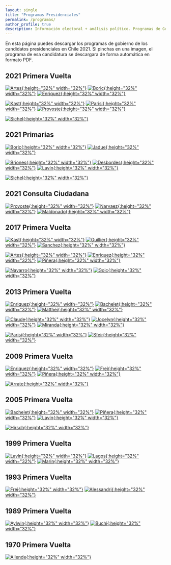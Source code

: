 ```yaml
---
layout: single
title: "Programas Presidenciales"
permalink: /programas/
author_profile: true
description: Información electoral + análisis político. Programas de Gobierno.
---
```


En esta página puedes descargar los programas de gobierno de los candidatos presidenciales en Chile 2021. Si pinchas en una imagen, el programa de esa candidatura se descargara de forma automática en formato PDF.

## 2021 Primera Vuelta

[![Artes](/images/programas/2021_Artes.png){:height="32%" width="32%"}](https://github.com/tresquintos/programas/raw/main/2021%20-%20Artes.pdf) [![Boric](/images/programas/2021_Boric.png){:height="32%" width="32%"}](https://github.com/tresquintos/programas/raw/main/2021%20-%20Boric.pdf) [![Enriquez](/images/programas/2021_Enriquez.png){:height="32%" width="32%"}](https://github.com/tresquintos/programas/raw/main/2021%20-%20Enriquez.pdf)

[![Kast](/images/programas/2021_Kast.png){:height="32%" width="32%"}](https://github.com/tresquintos/programas/raw/main/2021%20-%20Kast.pdf) [![Parisi](/images/programas/2021_Parisi.png){:height="32%" width="32%"}](https://github.com/tresquintos/programas/raw/main/2021%20-%20Parisi.pdf) [![Provoste](/images/programas/2021_Provoste.png){:height="32%" width="32%"}](https://github.com/tresquintos/programas/raw/main/2021%20-%20Provoste.pdf)

[![Sichel](/images/programas/2021_Sichel.png){:height="32%" width="32%"}](https://github.com/tresquintos/programas/raw/main/2021%20-%20Sichel.pdf)

## 2021 Primarias

[![Boric](/images/programas/2021p_Boric.png){:height="32%" width="32%"}](https://github.com/tresquintos/programas/raw/main/2021p%20-%20Boric.pdf) [![Jadue](/images/programas/2021p_Jadue.png){:height="32%" width="32%"}](https://github.com/tresquintos/programas/raw/main/2021p%20-%20Jadue.pdf)

[![Briones](/images/programas/2021p_Briones.png){:height="32%" width="32%"}](https://github.com/tresquintos/programas/raw/main/2021p%20-%20Briones.pdf) [![Desbordes](/images/programas/2021p_Desbordes.png){:height="32%" width="32%"}](https://github.com/tresquintos/programas/raw/main/2021p%20-%20Desbordes.pdf) [![Lavín](/images/programas/2021p_Lavin.png){:height="32%" width="32%"}](https://github.com/tresquintos/programas/raw/main/2021p%20-%20Lavin.pdf)

[![Sichel](/images/programas/2021p_Sichel.png){:height="32%" width="32%"}](https://github.com/tresquintos/programas/raw/main/2021p%20-%20Sichel.pdf)


## 2021 Consulta Ciudadana

[![Provoste](/images/programas/2021p_Provoste.png){:height="32%" width="32%"}](https://github.com/tresquintos/programas/raw/main/2021p%20-%20Provoste.pdf) [![Narvaez](/images/programas/2021p_Narvaez.png){:height="32%" width="32%"}](https://github.com/tresquintos/programas/raw/main/2021p%20-%20Narvaez.pdf) [![Maldonado](/images/programas/2021p_Maldonado.png){:height="32%" width="32%"}](https://github.com/tresquintos/programas/raw/main/2021p%20-%20Maldonado.pdf)


## 2017 Primera Vuelta

[![Kast](/images/programas/2017_Kast.png){:height="32%" width="32%"}](https://github.com/tresquintos/programas/raw/main/2017%20-%20Kast.pdf) [![Guillier](/images/programas/2017_Guillier.png){:height="32%" width="32%"}](https://github.com/tresquintos/programas/raw/main/2017%20-%20Guillier.pdf) [![Sanchez](/images/programas/2017_Sanchez.png){:height="32%" width="32%"}](https://github.com/tresquintos/programas/raw/main/2017%20-%20Sanchez.pdf)

[![Artes](/images/programas/2017_Artes.png){:height="32%" width="32%"}](https://github.com/tresquintos/programas/raw/main/2017%20-%20Artes.pdf) [![Enriquez](/images/programas/2017_Enriquez.png){:height="32%" width="32%"}](https://github.com/tresquintos/programas/raw/main/2017%20-%20Enriquez.pdf) [![Piñera](/images/programas/2017_Pinera.png){:height="32%" width="32%"}](https://github.com/tresquintos/programas/raw/main/2017%20-%20Pinera.pdf)

[![Navarro](/images/programas/2017_Navarro.png){:height="32%" width="32%"}](https://github.com/tresquintos/programas/raw/main/2017%20-%20Navarro.pdf) [![Goic](/images/programas/2017_Goic.png){:height="32%" width="32%"}](https://github.com/tresquintos/programas/raw/main/2017%20-%20Goic.pdf)

## 2013 Primera Vuelta

[![Enriquez](/images/programas/2013_Enriquez.png){:height="32%" width="32%"}](https://github.com/tresquintos/programas/raw/main/2013%20-%20Enriquez.pdf) [![Bachelet](/images/programas/2013_Bachelet.png){:height="32%" width="32%"}](https://github.com/tresquintos/programas/raw/main/2013%20-%20Bachelet.pdf) [![Matthei](/images/programas/2013_Matthei.png){:height="32%" width="32%"}](https://github.com/tresquintos/programas/raw/main/2013%20-%20Matthei.pdf)

[![Claude](/images/programas/2013_Claude.png){:height="32%" width="32%"}](https://github.com/tresquintos/programas/raw/main/2013%20-%20Claude.pdf) [![Jocelyn](/images/programas/2013_Jocelyn.png){:height="32%" width="32%"}](https://github.com/tresquintos/programas/raw/main/2013%20-%20Jocelyn.pdf) [![Miranda](/images/programas/2013_Miranda.png){:height="32%" width="32%"}](https://github.com/tresquintos/programas/raw/main/2013%20-%20Miranda.pdf)

[![Parisi](/images/programas/2013_Parisi.png){:height="32%" width="32%"}](https://github.com/tresquintos/programas/raw/main/2013%20-%20Parisi.pdf) [![Sfeir](/images/programas/2013_Sfeir.png){:height="32%" width="32%"}](https://github.com/tresquintos/programas/raw/main/2013%20-%20Sfeir.pdf)

## 2009 Primera Vuelta

[![Enriquez](/images/programas/2009_Enriquez.png){:height="32%" width="32%"}](https://github.com/tresquintos/programas/raw/main/2009%20-%20Enriquez.pdf) [![Frei](/images/programas/2009_Frei.png){:height="32%" width="32%"}](https://github.com/tresquintos/programas/raw/main/2009%20-%20Frei.pdf) [![Piñera](/images/programas/2009_Pinera.png){:height="32%" width="32%"}](https://github.com/tresquintos/programas/raw/main/2009%20-%20Pinera.pdf)

[![Arrate](/images/programas/2009_Arrate.png){:height="32%" width="32%"}](https://github.com/tresquintos/programas/raw/main/2009%20-%20Arrate.pdf)


## 2005 Primera Vuelta

[![Bachelet](/images/programas/2005_Bachelet.png){:height="32%" width="32%"}](https://github.com/tresquintos/programas/raw/main/2005%20-%20Bachelet.pdf) [![Piñera](/images/programas/2005_Pinera.png){:height="32%" width="32%"}](https://github.com/tresquintos/programas/raw/main/2005%20-%20Pinera.pdf) [![Lavín](/images/programas/2005_Lavin.png){:height="32%" width="32%"}](https://github.com/tresquintos/programas/raw/main/2005%20-%20Lavin.pdf)

[![Hirsch](/images/programas/2005_Hirsch.png){:height="32%" width="32%"}](https://github.com/tresquintos/programas/raw/main/2005%20-%20Hirsch.pdf)

## 1999 Primera Vuelta

[![Lavín](/images/programas/1999_Lavin.png){:height="32%" width="32%"}](https://github.com/tresquintos/programas/raw/main/1999%20-%20Lavin.pdf) [![Lagos](/images/programas/1999_Lagos.png){:height="32%" width="32%"}](https://github.com/tresquintos/programas/raw/main/1999%20-%20Lagos.pdf) [![Marin](/images/programas/1999_Marin.png){:height="32%" width="32%"}](https://github.com/tresquintos/programas/raw/main/1999%20-%20Marin.pdf)

## 1993 Primera Vuelta

[![Frei](/images/programas/1993_Frei.png){:height="32%" width="32%"}](https://github.com/tresquintos/programas/raw/main/1993%20-%20Frei.pdf) [![Alessandri](/images/programas/1993_Alessandri.png){:height="32%" width="32%"}](https://github.com/tresquintos/programas/raw/main/1993%20-%20Alessandri.pdf)

## 1989 Primera Vuelta

[![Aylwin](/images/programas/1989_Aylwin.png){:height="32%" width="32%"}](https://github.com/tresquintos/programas/raw/main/1989%20-%20Aylwin.pdf) [![Buchi](/images/programas/1989_Buchi.png){:height="32%" width="32%"}](https://github.com/tresquintos/programas/raw/main/1989%20-%20Buchi.pdf)

## 1970 Primera Vuelta

[![Allende](/images/programas/1970_Allende.png){:height="32%" width="32%"}](https://github.com/tresquintos/programas/raw/main/1970%20-%20Allende.pdf)

